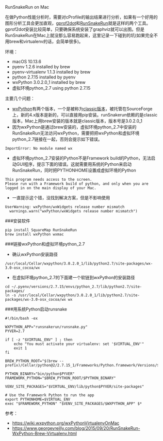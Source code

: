 RunSnakeRun on Mac 

在做Python性能分析时，需要对cProfile的输出结果进行分析，如果有一个好用的图形分析工具会更加直观，[gprof2dot](https://github.com/jrfonseca/gprof2dot)和[RunSnakeRun](http://www.vrplumber.com/programming/runsnakerun/)就是这样的两个工具。gprof2dot安装比较简单，只要确保系统安装了graphviz就可以出图。但是RunSnakeRun在Mac上就没那么容易跑起来，这里记录一下碰到的坑(如果完全不用brew和virtualenv的话，会简单很多)。

环境：

- macOS 10.13.6
- pyenv 1.2.6 installed by brew
- pyenv-virtualenv 1.1.3 installed by brew
- python 2.7.15 installed by pyenv
- wxPython 3.0.2.0_1 installed by brew
- 虚拟环境python_2.7 using python 2.7.15


主要几个问题：

- [wxPython](https://www.wxpython.org/)有两个版本，一个是被称为[classic版本](https://sourceforge.net/projects/wxpython/files/wxPython/)，被托管在SourceForge上，新的4.x版本是新的，可以直接用pip安装。runSnakerun依赖的是classic版本，Mac上用brew安装的版本就是classic版本，版本号是3.0.2.0_1
- 因为wxPython是通过brew安装的，虚拟环境python_2.7中安装的RunSnakeRun无法访问wxPython，需要把把wxPython和虚拟环境python_2.7链接在一起，否则会提示如下错误。
```
ImportError: No module named wx
```
- 虚拟环境python_2.7安装的Python不是Framework build的Python，无法启动GUI程序，提示下面的错误。这就需要用系统的Python来启动RunSnakeRun，同时把PYTHONHOME设置成虚拟环境的Python
```
This program needs access to the screen.
Please run with a Framework build of python, and only when you are
logged in on the main display of your Mac.
```
- 一直提示这个错，没找到解决方案，但是不影响使用
```
UserWarning: wxPython/wxWidgets release number mismatch
  warnings.warn("wxPython/wxWidgets release number mismatch")
```


###安装软件
```
pip install SquareMap RunSnakeRun
brew install wxPython wxmac
```

###链接wxPython和虚拟环境python_2.7

- 确认wxPython安装路径
```
/usr/local/Cellar/wxpython/3.0.2.0_1/lib/python2.7/site-packages/wx-3.0-osx_cocoa/wx
```
- 在虚拟环境python_2.7的下面建一个软链到wxPython的安装路径
```
cd ~/.pyenv/versions/2.7.15/envs/python_2.7/lib/python2.7/site-packages/
ln -s /usr/local/Cellar/wxpython/3.0.2.0_1/lib/python2.7/site-packages/wx-3.0-osx_cocoa/wx wx
```

###用系统Python启动runsnake
```
#!/bin/bash -ex

WXPYTHON_APP="runsnakerun/runsnake.py"
PYVER=2.7

if [ -z "$VIRTUAL_ENV" ] ; then
    echo "You must activate your virtualenv: set '$VIRTUAL_ENV'"
    exit 1
fi

BREW_PYTHON_ROOT="$(brew --prefix)/Cellar/python@2/2.7.15_1/Frameworks/Python.framework/Versions/$PYVER"

PYTHON_BINARY="bin/python$PYVER"
FRAMEWORK_PYTHON="$BREW_PYTHON_ROOT/$PYTHON_BINARY"

VENV_SITE_PACKAGES="$VIRTUAL_ENV/lib/python$PYVER/site-packages"

# Use the Framework Python to run the app
export PYTHONHOME=$VIRTUAL_ENV
exec "$FRAMEWORK_PYTHON" "$VENV_SITE_PACKAGES/$WXPYTHON_APP" $*
```

参考：
- https://wiki.wxpython.org/wxPythonVirtualenvOnMac
- https://www.georgevreilly.com/blog/2015/09/20/RunSnakeRun-WxPython-Brew-Virtualenv.html
